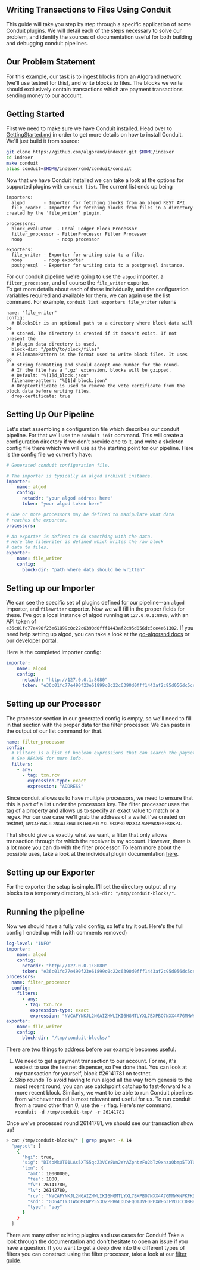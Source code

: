 ## Writing Transactions to Files Using Conduit

This guide will take you step by step through a specific application of some
Conduit plugins. We will detail each of the steps necessary to solve our problem,
and identify the sources of documentation useful for both building and debugging conduit pipelines.

## Our Problem Statement

For this example, our task is to ingest blocks from an Algorand network (we'll use testnet for this),
and write blocks to files. The blocks we write should exclusively contain transactions which are payment
transactions sending money to our account.

## Getting Started

First we need to make sure we have Conduit installed. Head over to [GettingStarted.md](./GettingStarted.md)
in order to get more details on how to install Conduit. We'll just build it from source:  
```bash
git clone https://github.com/algorand/indexer.git $HOME/indexer
cd indexer
make conduit
alias conduit=$HOME/indexer/cmd/conduit/conduit
```

Now that we have Conduit installed we can take a look at the options for supported plugins with `conduit list`.
The current list ends up being 
```
importers:
  algod       - Importer for fetching blocks from an algod REST API.
  file_reader - Importer for fetching blocks from files in a directory created by the 'file_writer' plugin.

processors:
  block_evaluator  - Local Ledger Block Processor
  filter_processor - FilterProcessor Filter Processor
  noop             - noop processor

exporters:
  file_writer - Exporter for writing data to a file.
  noop        - noop exporter
  postgresql  - Exporter for writing data to a postgresql instance.
```

For our conduit pipeline we're going to use the `algod` importer, a `filter_processor`, and of course the
`file_writer` exporter.  
To get more details about each of these individually, and the configuration variables required and available for them, 
we can again use the list command. For example, `conduit list exporters file_writer` returns
```
name: "file_writer"
config:
  # BlocksDir is an optional path to a directory where block data will be
  # stored. The directory is created if it doesn't exist. If not present the
  # plugin data directory is used.
  block-dir: "/path/to/block/files"
  # FilenamePattern is the format used to write block files. It uses go
  # string formatting and should accept one number for the round.
  # If the file has a '.gz' extension, blocks will be gzipped.
  # Default: "%[1]d_block.json"
  filename-pattern: "%[1]d_block.json"
  # DropCertificate is used to remove the vote certificate from the block data before writing files.
  drop-certificate: true
```

## Setting Up Our Pipeline

Let's start assembling a configuration file which describes our conduit pipeline. For that we'll use the `conduit init`
command. This will create a configuration directory if we don't provide one to it, and write a skeleton config file
there which we will use as the starting point for our pipeline. Here is the config file we currently have:
```yaml
# Generated conduit configuration file.

# The importer is typically an algod archival instance.
importer:
    name: algod
    config:
      netaddr: "your algod address here"
      token: "your algod token here"

# One or more processors may be defined to manipulate what data
# reaches the exporter.
processors:

# An exporter is defined to do something with the data.
# Here the filewriter is defined which writes the raw block
# data to files.
exporter:
    name: file_writer
    config:
      block-dir: "path where data should be written"
```
## Setting up our Importer
We can see the specific set of plugins defined for our pipeline--an `algod` importer, and `filewriter` exporter.
Now we will fill in the proper fields for these. I've got a local instance of algod running at `127.0.0.1:8080`,
with an API token of `e36c01fc77e490f23e61899c0c22c6390d0fff1443af2c95d056dc5ce4e61302`. If you need help setting up
algod, you can take a look at the [go-algorand docs](https://github.com/algorand/go-algorand#getting-started) or our
[developer portal](https://developer.algorand.org/).

Here is the completed importer config:
```yaml
importer:
    name: algod
    config:
      netaddr: "http://127.0.0.1:8080"
      token: "e36c01fc77e490f23e61899c0c22c6390d0fff1443af2c95d056dc5ce4e61302"
```

## Setting up our Processor

The processor section in our generated config is empty, so we'll need to fill in that section with the proper data
for the filter processor. We can paste in the output of our list command for that.
```yaml
name: filter_processor
config:
  # Filters is a list of boolean expressions that can search the payset transactions.
  # See README for more info.
  filters:
    - any:
      - tag: txn.rcv
        expression-type: exact
        expression: "ADDRESS"
```
Since conduit allows us to have multiple processors, we need to ensure that this is part of a list under the processors
key. The filter processor uses the tag of a property and allows us to specify an exact value to match or a regex.
For our use case we'll grab the address of a wallet I've created on testnet, `NVCAFYNKJL2NGAIZHWLIKI6HGMTLYXL7BXPBO7NXX4A7GMMWKNFKFKDKP4`.

That should give us exactly what we want, a filter that only allows transaction through for which the receiver is my
account. However, there is a lot more you can do with the filter processor. To learn more about the possible uses, take
a look at the individual plugin documentation [here](./plugins/filter_processor.md).

## Setting up our Exporter

For the exporter the setup is simple. I'll set the directory output of my blocks to a temporary directory,
`block-dir: "/tmp/conduit-blocks/"`.

## Running the pipeline
Now we should have a fully valid config, so let's try it out. Here's the full config I ended up with
(with comments removed)
```yaml
log-level: "INFO"
importer:
    name: algod
    config:
      netaddr: "http://127.0.0.1:8080"
      token: "e36c01fc77e490f23e61899c0c22c6390d0fff1443af2c95d056dc5ce4e61302"
processors:
  name: filter_processor
  config:
    filters:
      - any:
       - tag: txn.rcv
         expression-type: exact
         expression: "NVCAFYNKJL2NGAIZHWLIKI6HGMTLYXL7BXPBO7NXX4A7GMMWKNFKFKDKP4"
exporter:
    name: file_writer
    config:
      block-dir: "/tmp/conduit-blocks/"
```

There are two things to address before our example becomes useful.
1. We need to get a payment transaction to our account.
For me, it's easiest to use the testnet dispenser, so I've done that. You can look at my transaction for yourself,
block #26141781 on testnet.
2. Skip rounds
To avoid having to run algod all the way from genesis to the most recent round, you can use catchpoint catchup to
fast-forward to a more recent block. Similarly, we want to be able to run Conduit pipelines from whichever round is
most relevant and useful for us.
To run conduit from a round other than 0, use the `-r` flag. Here's my command,
`>conduit -d /tmp/conduit-tmp/ -r 26141781`

Once we've processed round 26141781, we should see our transaction show up!

```bash
> cat /tmp/conduit-blocks/* | grep payset -A 14
  "payset": [
    {
      "hgi": true,
      "sig": "DI4oMkUT01LAs5XT55qcZ3VCY8Wn2WrAZpntzFu2bTz9xnzaObmp5TOTUF5/PVVFCn14hXKyF3/LTZTUJylaDw==",
      "txn": {
        "amt": 10000000,
        "fee": 1000,
        "fv": 26141780,
        "lv": 26142780,
        "rcv": "NVCAFYNKJL2NGAIZHWLIKI6HGMTLYXL7BXPBO7NXX4A7GMMWKNFKFKDKP4",
        "snd": "GD64YIY3TWGDMCNPP553DZPPR6LDUSFQOIJVFDPPXWEG3FVOJCCDBBHU5A",
        "type": "pay"
      }
    }
  ]
```

There are many other existing plugins and use cases for Conduit! Take a look through the documentation and don't
hesitate to open an issue if you have a question. If you want to get a deep dive into the different types of filters
you can construct using the filter processor, take a look at our [filter guide](./FilterDeepDive.md).